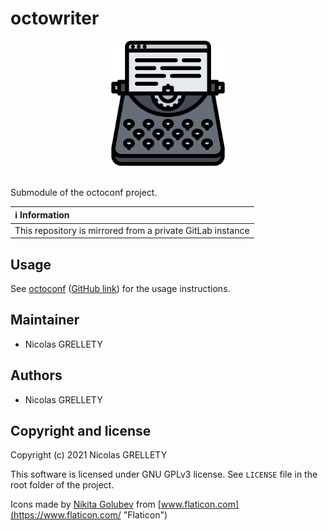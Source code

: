 # octowriter

<p align="center">
  <img width="200" height="200" src="resources/logo.png">
  <br/><br/>
</p>

Submodule of the octoconf project.

| :information_source: Information |
|:-------------------------------------------------------------|
| This repository is mirrored from a private GitLab instance |

## Usage

See [octoconf](https://gitlab.internal.lan/octo-project/octoconf "octoconf") ([GitHub link](https://github.com/nillyr/octoconf)) for the usage instructions.

## Maintainer

- Nicolas GRELLETY

## Authors

- Nicolas GRELLETY

## Copyright and license

Copyright (c) 2021 Nicolas GRELLETY

This software is licensed under GNU GPLv3 license. See `LICENSE` file in the root folder of the project.

Icons made by [Nikita Golubev](https://www.flaticon.com/authors/nikita-golubev "Nikita Golubev") from [www.flaticon.com](https://www.flaticon.com/ "Flaticon")
